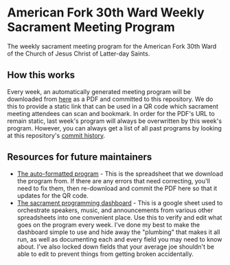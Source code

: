 # American Fork 30th Ward Weekly Sacrament Meeting Program
The weekly sacrament meeting program for the American Fork 30th Ward of the Church of Jesus Christ of Latter-day Saints.

## How this works
Every week, an automatically generated meeting program will be downloaded from [here](https://docs.google.com/spreadsheets/d/1M7p-Jbe0gi29FjwtNnUx-XnaYpd4gxJtB54wahQoRgM/edit#gid=1190727781) as a PDF and committed to this repository. We do this to provide a static link that can be used in a QR code which sacrament meeting attendees can scan and bookmark. In order for the PDF's URL to remain static, last week's program will always be overwritten by this week's program. However, you can always get a list of all past programs by looking at this repository's [commit history](https://github.com/american-fork-30th-ward/weekly-program/commits/main/).

## Resources for future maintainers
- [The auto-formatted program](https://docs.google.com/spreadsheets/d/1M7p-Jbe0gi29FjwtNnUx-XnaYpd4gxJtB54wahQoRgM/edit#gid=1190727781) - This is the spreadsheet that we download the program from. If there are any errors that need correcting, you'll need to fix them, then re-download and commit the PDF here so that it updates for the QR code.
- [The sacrament programming dashboard](https://docs.google.com/spreadsheets/d/1nS-4GVVLZk6miwsa8i1RbHoG2I9uzwbAyNmyGY0MPEo/edit#gid=1238603958) - This is a google sheet used to orchestrate speakers, music, and announcements from various other spreadsheets into one convenient place. Use this to verify and edit what goes on the program every week. I've done my best to make the dashboard simple to use and hide away the "plumbing" that makes it all run, as well as documenting each and every field you may need to know about. I've also locked down fields that your average joe shouldn't be able to edit to prevent things from getting broken accidentally.
